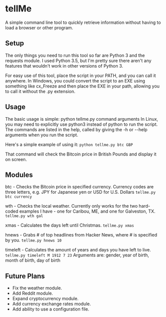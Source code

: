 # tellMe
A simple command line tool to quickly retrieve information without having to load a browser or other program.

## Setup
The only things you need to run this tool so far are Python 3 and the requests module.
I used Python 3.5, but I'm pretty sure there aren't any features that wouldn't work in
other versions of Python 3.

For easy use of this tool, place the script in your PATH, and you can call it anywhere.
In Windows, you could convert the script to an EXE using something like cx_Freeze and
then place the EXE in your path, allowing you to call it without the .py extension.

## Usage
The basic usage is simple: python tellme.py command arguments
In Linux, you may need to explicitly use python3 instead of python to run the script.
The commands are listed in the help, called by giving the -h or --help arguments when
you run the script. 

Here's a simple example of using it:
`python tellme.py btc GBP`

That command will check the Bitcoin price in British Pounds and display it on screen.

## Modules

btc - Checks the Bitcoin price in specified currency. Currency codes are three letters,
e.g. JPY for Japanese yen or USD for U.S. Dollars
    `tellme.py btc currency`

wth - Checks the local weather. Currently only works for the two hard-coded examples I
have - one for Caribou, ME, and one for Galveston, TX.
    `tellme.py wth gal`

xmas - Calculates the days left until Christmas.
    `tellme.py xmas`

hnews - Grabs # of top headlines from Hacker News, where # is specified by you.
    `tellme.py hnews 10`

timeleft - Calculates the amount of years and days you have left to live.
    `tellme.py timeleft M 1912 7 23`
    Arguments are: gender, year of birth, month of birth, day of birth

## Future Plans

* Fix the weather module.
* Add Reddit module.
* Expand cryptocurrency module.
* Add currency exchange rates module.
* Add ability to use a configuration file.


